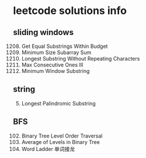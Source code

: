 # leetcode solutions info
## sliding windows
1208. Get Equal Substrings Within Budget
209. Minimum Size Subarray Sum
3. Longest Substring Without Repeating Characters
1004. Max Consecutive Ones III
76. Minimum Window Substring

## string
5. Longest Palindromic Substring

## BFS
102. Binary Tree Level Order Traversal
103. Average of Levels in Binary Tree
104. Word Ladder 单词接龙